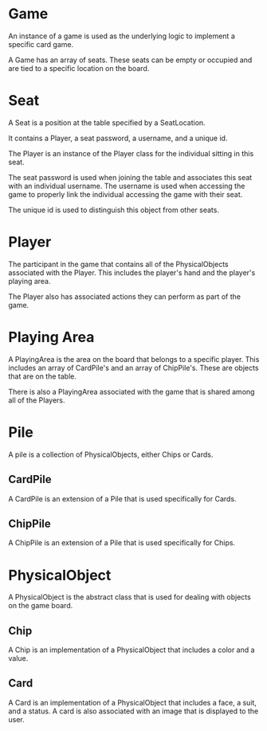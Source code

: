 # Game #
An instance of a game is used as the underlying logic to implement a specific card game.

A Game has an array of seats.  These seats can be empty or occupied and are tied to a specific location on the board.

# Seat #
A Seat is a position at the table specified by a SeatLocation.

It contains a Player, a seat password, a username, and a unique id.

The Player is an instance of the Player class for the individual sitting in this seat.

The seat password is used when joining the table and associates this seat with an individual username.  The username is used when accessing the game to properly link the individual accessing the game with their seat.

The unique id is used to distinguish this object from other seats.

# Player #
The participant in the game that contains all of the PhysicalObjects associated with the Player.  This includes the player's hand and the player's playing area.

The Player also has associated actions they can perform as part of the game.

# Playing Area #
A PlayingArea is the area on the board that belongs to a specific player.  This includes an array of CardPile's and an array of ChipPile's.  These are objects that are on the table.

There is also a PlayingArea associated with the game that is shared among all of the Players.

# Pile #
A pile is a collection of PhysicalObjects, either Chips or Cards.

## CardPile ##
A CardPile is an extension of a Pile that is used specifically for Cards.

## ChipPile ##
A ChipPile is an extension of a Pile that is used specifically for Chips.

# PhysicalObject #
A PhysicalObject is the abstract class that is used for dealing with objects on the game board.

## Chip ##
A Chip is an implementation of a PhysicalObject that includes a color and a value.

## Card ##
A Card is an implementation of a PhysicalObject that includes a face, a suit, and a status.  A card is also associated with an image that is displayed to the user.